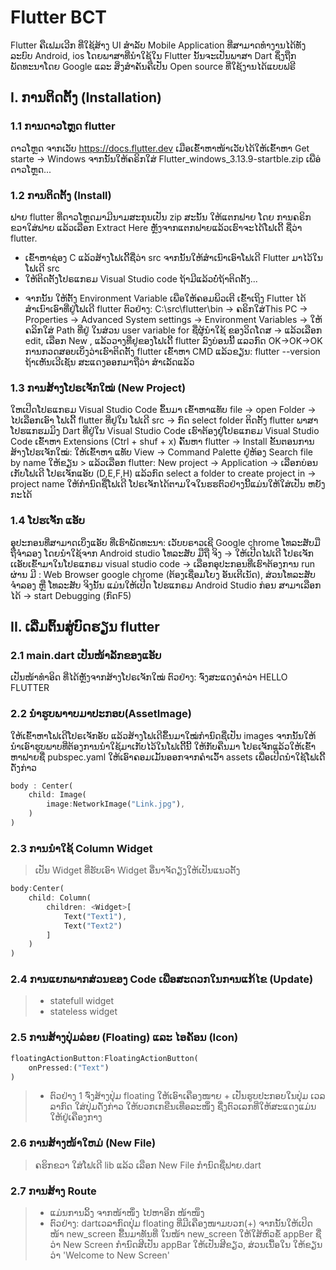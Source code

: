 # Flutter BCT

Flutter ຄືເຟມເວີກ ທີ່ໃຊ້ສ້າງ UI ສຳລັບ Mobile Application ທີ່ສາມາດທຳງານໄດ້ທັງລະບົບ Android, ios ໂດຍພາສາທີ່ນຳໃຊ້ໃນ Flutter ນັ້ນຈະເປັນພາສາ Dart ຊຶ່ງຖືກພັດທະນາໂດຍ Google ແລະ ສິ່ງສຳຄັນຄືເປັນ Open source ທີ່ໃຊ້ງານໄດ້ແບບຟຣີ

## I. ການຕິດຕັ້ງ (Installation)

### 1.1 ການດາວໂຫຼດ flutter

ດາວໂຫຼດ ຈາກເວັບ https://docs.flutter.dev ເມືອເຂົ້າຫາໜ້າເວັບໄດ້ໃຫ້ເຂົ້າຫາ Get starte -> Windows ຈາກນັ້ນໃຫ້ຄຣິກໃສ່ Flutter_windows_3.13.9-startble.zip ເພືອ່ດາວໂຫຼດ...

### 1.2 ການຕິດຕັ້ງ (Install)

ຟາຍ flutter ທີ່ດາວໂຫຼດມາມີນາມສະກຸນເປັນ zip ສະນັ້ນ ໃຫ້ແຕກຟາຍ ໂດຍ ການຄຣິກຂວາໃສ່ຟາຍ ແລ້ວເລືອກ Extract Here ຫຼັງຈາກແຕກຟາຍແລ້ວເຮົາຈະໄດ້ໂຟເດີ້ ຊື່ວ່າ flutter.

- ເຂົ້າຫາຊ່ອງ C ແລ້ວສ້າງໂຟເດີ້ຊື່ວ່າ src ຈາກນັ້ນໃຫ້ສຳເນົາເອົາໂຟເດີ Flutter ມາໄວ້ໃນໂຟເດີ src
- ໃຫ້ຕິດຕັ້ງໂປຣແກຣມ Visual Studio code
  ຖ້າມີແລ້ວບໍ່ຖ້າຕິດຕັ້ງ...

* ຈາກນັ້ນ ໃຫ້ຕັ້ງ Environment Variable ເພືອໃຫ້ຄອມພິວເຕີ ເຂົ້າເຖິງ Flutter ໄດ້
  ສຳເນົາເອົາທີ່ຢູ່ໂຟເດີ flutter ຕົວຢ່າງ: C:\src\flutter\bin
  -> ຄຣິກໃສ່This PC
  -> Properties
  -> Advanced System settings
  -> Environment Variables
  -> ໃຫ້ຄລິກໃສ່ Path
  ທີ່ຢູ່ ໃນສ່ວນ user variable for ຊື່ຜູ້ນຳໃຊ້ ຂອງວິດໂດສ
  -> ແລ້ວເລືອກ edit, ເລືອກ New , ແລ້ວວາງທີ່ຢູຂອງໂຟເດີ້
  flutter ລົງບ່ອນນີ້ ແລວກົດ OK->OK->OK
  ການກວດສອບເບິ່ງວ່າເຮົາຕິດຕັ້ງ flutter
  ເຂົ້າຫາ CMD ແລ້ວຂຽນ: flutter --version
  ຖ້າເຫັນເວີເຊັນ ສະແດງອອກມາຖືວ່າ ສຳເລັດແລ້ວ

### 1.3 ການສ້າງໂປຣເຈັກໃໝ່ (New Project)

ໃຫເປີດໂປຣແກຣມ Visual Studio Code ຂຶ້ນມາ ເຂົ້າຫາແທັບ file
-> open Folder
-> ໄປເລືອກເອົາ ໂຟເດີ້ flutter ທີ່ຢູໃນ ໂຟເດີ src
-> ກົດ select folder
ຕິດຕັ້ງ flutter ພາສາໂປຮແກຮມມິງ Dart ທີ່ຢູ່ໃນ
Visual Studio Code
ເຮົາຕ້ອງຢູ່ໂປຣແກຣມ Visual Studio Code
ເຂົ້າຫາ Extensions (Ctrl + shuf + x)
ຄົ້ນຫາ flutter -> Install
ຂັ້ນຕອນການສ້າງໂປຮເຈັກໃໝ່:
ໃຫ້ເຂົ້າຫາ ແທັບ View -> Command Palette ຢູ່ຫ້ອງ Search file by name ໃຫ້ຂຽນ >
ແລ້ວເລືອກ flutter: New project
-> Application
-> ເລືອກບ່ອນເກັບໂຟເດີ ໂປຣເຈັກແອັບ (D,E,F,H) ແລ້ວກົດ select a folder to create project in
-> project name ໃຫ້ກຳນົດຊື່ໂຟເດີ ໂປຣເຈັກໄດ້ຕາມໃຈໃນຮຮຕົວຢ່າງນີ້ແມ່ນໃຫ້ໃສ່ເປັນ ຫຍັງກະໄດ້

### 1.4 ໂປຮເຈັັກ ແອັບ

ອຸປະກອນທີ່ສາມາດເບິ່ງແອັບ ທີ່ເຮົາພັດທະນາ:
ເວັບບຣາວເຊີ Google chrome
ໂທລະສັບມືຖືຈຳລອງ ໂດຍນຳໃຊ້ຈາກ Android studio
ໂທລະສັບ ມືຖື ຈິງ
-> ໃຫ້ເປີດໄຟເດີ ໂປຣເຈັກເເອັບເຂົ້າມາໃນໂປຣແກຣມ visual studio code
-> ເລືອກອຸປະກອນທີ່ເຮົາຕ້ອງການ run ຜ່ານ ມີ : Web Browser google chrome (ຕ້ອງເຊື່ອມໂຍງ ອັນເຕີເນັດ), ສ່ວນໂທລະສັບຈຳລອງ ຫຼື ໂທລະສັບ ຈິງນັ້ນ ແມ່ນໃຫ້ເປີດ ໂປຮແກຣມ Android Studio ກ່ອນ ສາມາເລືອກໄດ້
-> start Debugging (ກົດF5)

## II. ເລີ່ມຕົ້ນສູ່ບົດຮຽນ flutter

### 2.1 main.dart ເປັນໜ້າລັກຂອງແອັບ

ເປັນໜ້າທຳອິດ ທີ່ໄດ້ຫຼັງຈາກສ້າງໂປຣເຈັກໃໝ່
ຕົວຢ່າງ: ຈົ່ງສະແດງຄຳວ່າ
HELLO FLUTTER

### 2.2 ນຳຮູບພາາບມາປະກອບ(AssetImage)

ໃຫ້ເຂົ້າຫາໂຟເດີໂປຣເຈັກອັບ ແລ້ວສ້າງໂຟເດີຂຶ້ນມາໃໝ່ກຳນົດຊື່ເປັນ images
ຈາກນັ້ນໃຫ້ນຳເອົາຮູບພາບທີ່ຕ້ອງການນຳໃຊ້ມາເກັບໄວ້ໃນໂຟເດີ້ນີ້
ໃຫ້ກັບຄືນມາ ໂປຣເຈັກແລ້ວໃຫ້ເຂົ້າຫາຟາຍຊື່ pubspec.yaml ໃຫ້ເອົາຄອມເມັ້ນອອກຈາກຄຳເວົ້າ assets ເພື່ອເປີດນຳໃຊ້ໂຟເດີ້ດັ່ງກ່າວ

```dart
body : Center(
    child: Image(
        image:NetworkImage("Link.jpg"),
    )
)

```

### 2.3 ການນຳໃຊ້ Column Widget

> ເປັນ Widget ທີ່ຮັບເອົາ Widget ອື່ນາຈັດຽງໃຫ້ເປັນແນວຕັ້ງ

```dart
body:Center(
    child: Column(
        children: <Widget>[
            Text("Text1"),
            Text("Text2")
        ]
    )
)
```

### 2.4 ການແຍກພາກສ່ວນຂອງ Code ເພືອສະດວກໃນການແກ້ໄຂ (Update)

> - statefull widget
> - stateless widget

### 2.5 ການສ້າງປຸ່ມລ່ອຍ (Floating) ແລະ ໄອຄັອນ (Icon)

```dart
floatingActionButton:FloatingActionButton(
    onPressed:("Text")
)
```

> - ຕົວຢ່າງ 1 ຈົ່ງສ້າງປຸ່ມ floating ໃຫ້ເອົາເຄືອງໜາຍ + ເປັນຮູບປະກອບໃນປຸ່ມ ເວລລາກົດ ໃສ່ປຸ່ມດັ່ງກ່າວ ໃຫ້ບວກເກຂືນເທືອລະໜຶ່ງ ຊື່ງຕົວເລກທີ່ໃຫ້ສະແດງແມ່ນໃຫ້ຢູ່ເຄືອງກາງ

### 2.6 ການສ້າງໜ້າໃຫມ່ (New File)

> ຄຮິກຂວາ ໃສ່ໂຟເດີ lib ແລ້ວ ເລືອກ New File ກຳນົດຊື່ຟາຍ.dart

### 2.7 ການສ້າງ Route

> - ແມ່ນການລິ້ງ ຈາກໜ້າໜຶ່ງ ໄປຫາອີກ ໜ້າໜຶງ
> - ຕົວຢ່າງ: dartເວລາກົດປຸ່ມ floating ທີ່ມີເຄືອງໜາມບວກ(+) ຈາກນັ້ນໃຫ້ເປິດໜ້າ new_screen ຂື້ນມາທັນທີ່ ໃນໜ້າ new_screen ໃຫ້ໃສ້ຫົວຂໍ້ appBer ຊື່ວ່າ New Screen ກຳນົດສີເປັນ appBar ໃຫ້ເປັນສີຂຽວ, ສ່ວນເນື້ອໃນ ໃຫ້ຂຽນວ່າ 'Welcome to New Screen'
